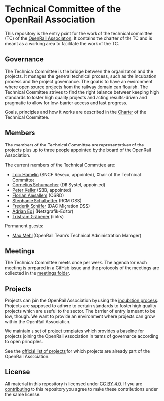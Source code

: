 # Technical Committee of the OpenRail Association

This repository is the entry point for the work of the technical committee (TC) of the [OpenRail Association](https://openrailassociation.org/). It contains the charter of the TC and is meant as a working area to facilitate the work of the TC.

## Governance

The Technical Committee is the bridge between the organization and the projects. It manages the general technical process, such as the incubation process and the project governance. The goal is to have an environment where open source projects from the railway domain can flourish. The Technical Committee strives to find the right balance between keeping high standards to foster high quality projects and acting results-driven and pragmatic to allow for low-barrier access and fast progress.

Goals, principles and how it works are described in the [Charter](charter.md) of the Technical Committee.

## Members

The members of the Technical Committee are representatives of the projects plus up to three people appointed by the board of the OpenRail Association.

The current members of the Technical Committee are:

* [Loic Hamelin](https://github.com/loic-hamelin) (SNCF Réseau, appointed), Chair of the Technical Committee
* [Cornelius Schumacher](https://github.com/cornelius) (DB Systel, appointed)
* [Peter Keller](https://github.com/Keller-Peter) (SBB, appointed)
* [Florian Amsallem](https://github.com/flomonster) (OSRD)
* [Stephanie Schalbetter](https://github.com/schalbts) (RCM OSS)
* [Frederik Schäfer](https://github.com/frederik-db) (DAC Migration DSS)
* [Adrian Egli](https://github.com/aiAdrian) (Netzgrafik-Editor)
* [Tristram Gräbener](https://github.com/Tristramg) (liblrs)

Permanent guests:

* [Max Mehl](https://github.com/mxmehl) (OpenRail Team's Technical Administration Manager)

## Meetings

The Technical Committee meets once per week. The agenda for each meeting is prepared in a GitHub issue and the protocols of the meetings are collected in the [meetings folder](meetings/).

## Projects

Projects can join the OpenRail Association by using the [incubation process](incubation_process.md). Projects are supposed to adhere to certain standards to foster high quality projects which are useful to the sector. The barrier of entry is meant to be low, though. We want to provide an environment where projects can grow within the OpenRail Association.

We maintain a set of [project templates](project-templates/) which provides a baseline for projects joining the OpenRail Association in terms of governance according to open principles.

See the [official list of projects](projects.md) for which projects are already part of the OpenRail Association.

## License

All material in this repository is licensed under [CC BY 4.0](https://creativecommons.org/licenses/by/4.0/). If you are [contributing](CONTRIBUTING.md) to this repository you agree to make these contributions under the same license.
